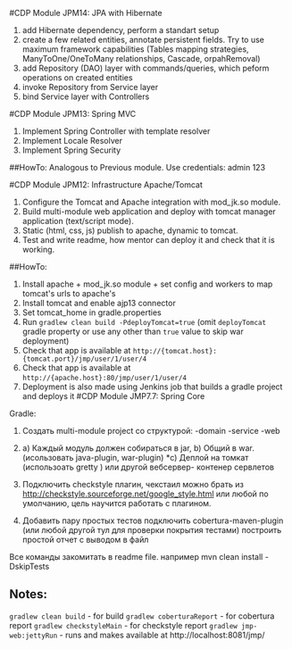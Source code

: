 #CDP Module JPM14: JPA with Hibernate
1. add Hibernate dependency, perform a standart setup
2. create a few related entities, annotate persistent fields. Try to use maximum framework capabilities (Tables mapping strategies, ManyToOne/OneToMany relationships, Cascade, orpahRemoval)
3. add Repository (DAO) layer with commands/queries, which peform operations on created entities
4. invoke Repository from Service layer
5. bind Service layer with Controllers

#CDP Module JPM13: Spring MVC

1. Implement Spring Controller with template resolver
2. Implement Locale Resolver
3. Implement Spring Security

##HowTo:
Analogous to Previous module.
Use credentials: admin 123



#CDP Module JPM12: Infrastructure Apache/Tomcat
1. Configure the Tomcat and Apache integration with mod_jk.so module.
2. Build multi-module web application and deploy with tomcat manager application (text/script mode).
3. Static (html, css, js) publish to apache, dynamic to tomcat.
4. Test and write readme, how mentor can deploy it and check that it is working.

##HowTo:

1. Install apache + mod_jk.so module + set config and workers to map tomcat's urls to apache's
2. Install tomcat and enable ajp13 connector
3. Set tomcat_home in gradle.properties
4. Run `gradlew clean build -PdeployTomcat=true` (omit `deployTomcat` gradle property or use any other than `true` value to skip war deployment)
5. Check that app is available at `http://{tomcat.host}:{tomcat.port}/jmp/user/1/user/4`
6. Check that app is available at `http://{apache.host}:80/jmp/user/1/user/4`
7. Deployment is also made using Jenkins job that builds a gradle project and deploys it
#CDP Module JMP7.7: Spring Core  

Gradle:
1) Создать multi-module project со структурой:
-domain
-service
-web


2) a) Каждый модуль должен собираться в jar,
b) Общий в war. (исользовать java-plugin, war-plugin)
*c) Деплой на томкат (использоать gretty ) или другой вебсервер- контенер сервлетов

3) Подключить checkstyle плагин, чекстаил можно брать из http://checkstyle.sourceforge.net/google_style.html или любой по умолчанию, цель научится работать с плагином.


4) Добавить пару простых тестов подключить cobertura-maven-plugin (или любой другой тул для проверки покрытия тестами)
построить простой отчет с выводом в файл

Все команды закомитать в readme file. например mvn clean install -DskipTests
## Notes:
`gradlew clean build` - for build
`gradlew coberturaReport` - for cobertura report
`gradlew checkstyleMain` - for checkstyle report
`gradlew jmp-web:jettyRun` - runs and makes available at http://localhost:8081/jmp/